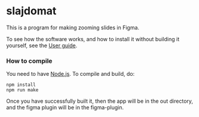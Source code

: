 # slajdomat
This is a program for making zooming slides in Figma.

To see how the software works, and how to install it without building it yourself, see the
[User guide](doc/user-guide.md).



### How to compile

You need to have [Node.js](https://nodejs.org/en). 
To compile and build, do:

	npm install
	npm run make

 Once you have successfully built it, then the app will be in the out directory, and the figma plugin will be in the figma-plugin.
